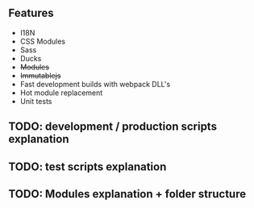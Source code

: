 ## Features

* I18N
* CSS Modules
* Sass
* Ducks
* ~~Modules~~
* ~~Immutablejs~~
* Fast development builds with webpack DLL's
* Hot module replacement
* Unit tests

## TODO: development / production scripts explanation

## TODO: test scripts explanation

## TODO: Modules explanation + folder structure
